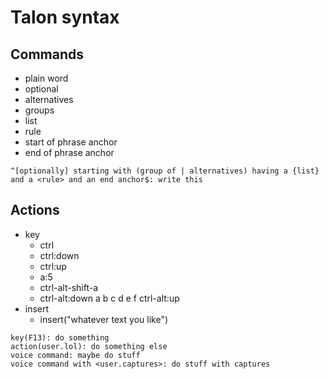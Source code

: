 Talon syntax
===========

Commands
---------

* plain word
* optional
* alternatives
* groups
* list
* rule
* start of phrase anchor
* end of phrase anchor

```talon
^[optionally] starting with (group of | alternatives) having a {list} and a <rule> and an end anchor$: write this
```


Actions
--------

* key
  - ctrl
  - ctrl:down
  - ctrl:up
  - a:5
  - ctrl-alt-shift-a
  - ctrl-alt:down a b c d e f ctrl-alt:up
* insert
  - insert("whatever text you like")


```
key(F13): do something
action(user.lol): do something else
voice command: maybe do stuff
voice command with <user.captures>: do stuff with captures
```
